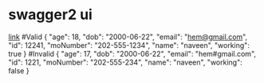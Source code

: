 # swagger2 ui
[link](http://localhost:9090/swagger-ui.html)
#Valid
{
  "age": 18,
  "dob": "2000-06-22",
  "email": "hem@gmail.com",
  "id": 12241,
  "moNumber": "202-555-1234",
  "name": "naveen",
  "working": true
}
#Invalid
{
  "age": 17,
  "dob": "2000-06-22",
  "email": "hem#gmail.com",
  "id": 1221,
  "moNumber": "202-555-234",
  "name": "naveen",
  "working": false
}

